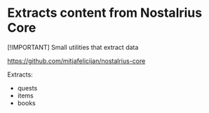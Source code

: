 # Extracts content from Nostalrius Core

[!IMPORTANT] Small utilities that extract data 

https://github.com/mitjafelicijan/nostalrius-core

Extracts:

- quests
- items
- books
